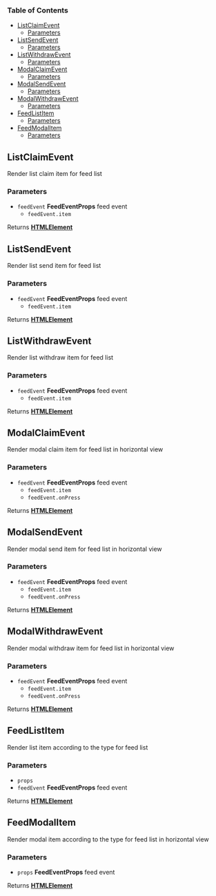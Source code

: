 <!-- Generated by documentation.js. Update this documentation by updating the source code. -->

### Table of Contents

-   [ListClaimEvent][1]
    -   [Parameters][2]
-   [ListSendEvent][3]
    -   [Parameters][4]
-   [ListWithdrawEvent][5]
    -   [Parameters][6]
-   [ModalClaimEvent][7]
    -   [Parameters][8]
-   [ModalSendEvent][9]
    -   [Parameters][10]
-   [ModalWithdrawEvent][11]
    -   [Parameters][12]
-   [FeedListItem][13]
    -   [Parameters][14]
-   [FeedModalItem][15]
    -   [Parameters][16]

## ListClaimEvent

Render list claim item for feed list

### Parameters

-   `feedEvent` **FeedEventProps** feed event
    -   `feedEvent.item`  

Returns **[HTMLElement][17]** 

## ListSendEvent

Render list send item for feed list

### Parameters

-   `feedEvent` **FeedEventProps** feed event
    -   `feedEvent.item`  

Returns **[HTMLElement][17]** 

## ListWithdrawEvent

Render list withdraw item for feed list

### Parameters

-   `feedEvent` **FeedEventProps** feed event
    -   `feedEvent.item`  

Returns **[HTMLElement][17]** 

## ModalClaimEvent

Render modal claim item for feed list in horizontal view

### Parameters

-   `feedEvent` **FeedEventProps** feed event
    -   `feedEvent.item`  
    -   `feedEvent.onPress`  

Returns **[HTMLElement][17]** 

## ModalSendEvent

Render modal send item for feed list in horizontal view

### Parameters

-   `feedEvent` **FeedEventProps** feed event
    -   `feedEvent.item`  
    -   `feedEvent.onPress`  

Returns **[HTMLElement][17]** 

## ModalWithdrawEvent

Render modal withdraw item for feed list in horizontal view

### Parameters

-   `feedEvent` **FeedEventProps** feed event
    -   `feedEvent.item`  
    -   `feedEvent.onPress`  

Returns **[HTMLElement][17]** 

## FeedListItem

Render list item according to the type for feed list

### Parameters

-   `props`  
-   `feedEvent` **FeedEventProps** feed event

Returns **[HTMLElement][17]** 

## FeedModalItem

Render modal item according to the type for feed list in horizontal view

### Parameters

-   `props` **FeedEventProps** feed event

Returns **[HTMLElement][17]** 

[1]: #listclaimevent

[2]: #parameters

[3]: #listsendevent

[4]: #parameters-1

[5]: #listwithdrawevent

[6]: #parameters-2

[7]: #modalclaimevent

[8]: #parameters-3

[9]: #modalsendevent

[10]: #parameters-4

[11]: #modalwithdrawevent

[12]: #parameters-5

[13]: #feedlistitem

[14]: #parameters-6

[15]: #feedmodalitem

[16]: #parameters-7

[17]: https://developer.mozilla.org/docs/Web/HTML/Element
